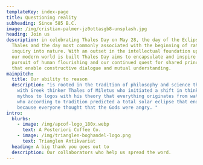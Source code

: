 ```yaml
---
templateKey: index-page
title: Questioning reality
subheading: Since 585 B.C.
image: /img/cristian-palmer-jz0ottasgb8-unsplash.jpg
heading: Join us
description: in celebrating Thales Day on May 28, the day of the Eclipse of
  Thales and the day most commonly associated with the beginning of rational
  inquiry into nature. With an outset in the intellectual foundation upon which
  our modern world is built Thales Day aims to encapsulate and inspire our
  pursuit of human flourishing and our continued quest for shared principles
  that enable constructive dialogue and mutual understanding.
mainpitch:
  title: Our ability to reason
  description: "is rooted in the tradition of philosophy and science that began
    with Greek thinker Thales of Miletus who initiated a shift in thinking from
    mythos to logos with his theory that everything originates from water, and
    who according to tradition predicted a total solar eclipse that ended a war
    because everyone thought that the Gods were angry. "
intro:
  blurbs:
    - image: /img/apcof-logo_180x.webp
      text: A Posteriori Coffee Co.
    - image: /img/trianglen-boghandel-logo.png
      text: Trianglen Antikvariat
  heading: A big thank you goes out to
  description: Our collaborators who help us spread the word.
---
```


